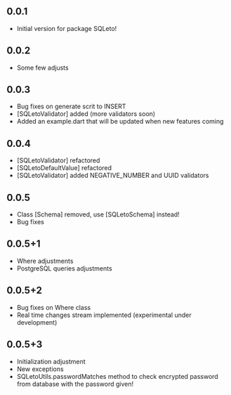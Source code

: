 ## 0.0.1

- Initial version for package SQLeto!

## 0.0.2

- Some few adjusts

## 0.0.3

- Bug fixes on generate scrit to INSERT
- [SQLetoValidator] added (more validators soon)
- Added an example.dart that will be updated when new features coming

## 0.0.4

- [SQLetoValidator] refactored
- [SQLetoDefaultValue] refactored
- [SQLetoValidator] added NEGATIVE_NUMBER and UUID validators

## 0.0.5

- Class [Schema] removed, use [SQLetoSchema] instead!
- Bug fixes

## 0.0.5+1

- Where adjustments
- PostgreSQL queries adjustments

## 0.0.5+2

- Bug fixes on Where class
- Real time changes stream implemented (experimental under development)

## 0.0.5+3

- Initialization adjustment
- New exceptions
- SQLetoUtils.passwordMatches method to check encrypted password from database with the password given!